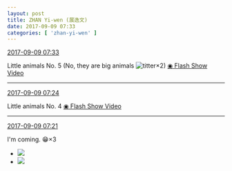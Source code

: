 ```yaml
---
layout: post
title: ZHAN Yi-wen (展逸文)
date: 2017-09-09 07:33
categories: [ 'zhan-yi-wen' ]
---
```


<div class="weibo-info">
  <a href="http://weibo.com/6108090526/FkXYhAEjG">2017-09-09 07:33</a>
</div>

Little animals No. 5 (No, they are big animals ![titter](http://img.t.sinajs.cn/t4/appstyle/expression/ext/normal/19/heia_org.gif)×2) [◉ Flash Show Video](http://www.miaopai.com/show/bE6bsYDumMeel4XwCyob2-E8aOnxHbI-gtCGQA__.htm)

<!-- more -->

---

<div class="weibo-info">
  <a href="http://weibo.com/6108090526/FkXUDdQuw">2017-09-09 07:24</a>
</div>

Little animals No. 4 [◉ Flash Show Video](http://www.miaopai.com/show/ehdj2GVmuqLniebPlGak2x20qpbZa4knkdzjxA__.htm)

---

<div class="weibo-info">
  <a href="http://weibo.com/6108090526/FkXThkAwc">2017-09-09 07:21</a>
</div>

I'm coming. :grin:×3

<ul class="weibo-pic-list-1">
  <li class="weibo-pic">
    <a href="https://wx2.sinaimg.cn/mw690/006FmVn8gy1fjcybymewgj30qo0qowjk.jpg"><img src="https://wx2.sinaimg.cn/thumb150/006FmVn8gy1fjcybymewgj30qo0qowjk.jpg" /></a>
  </li>
  <li class="weibo-pic">
    <a href="https://wx2.sinaimg.cn/mw690/006FmVn8gy1fjcybwueqnj30qo0qoaes.jpg"><img src="https://wx2.sinaimg.cn/thumb150/006FmVn8gy1fjcybwueqnj30qo0qoaes.jpg" /></a>
  </li>
</ul>
